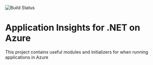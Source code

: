 ![Build Status](https://ericmaino.visualstudio.com/DefaultCollection/_apis/public/build/definitions/5907bea3-3f94-4f2e-be1b-5ac06bae29e8/19/badge)

# Application Insights for .NET on Azure

This project contains useful modules and initializers for when running applications in Azure